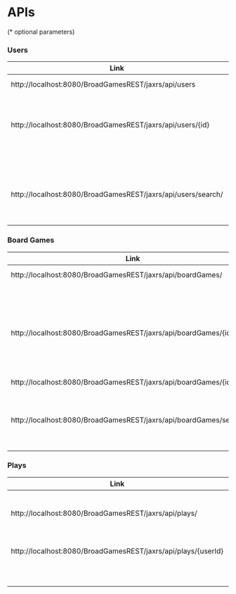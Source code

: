 # APIs
(* optional parameters)
### Users

| Link | Method | Description | Parameters |
| ------ | ------ | ------ | ------ |
| http://localhost:8080/BroadGamesREST/jaxrs/api/users | GET | list of all users | |
| |POST|    create new user  |   name, address, phoneNumber |
| http://localhost:8080/BroadGamesREST/jaxrs/api/users/{id} | GET  |   view info user {id} | |
| | DELETE | delete user {id}| |
| | PUT  | update user {id}  |   name, address, phoneNumber|
| http://localhost:8080/BroadGamesREST/jaxrs/api/users/search/ | POST | return list of filtered users |  name*, address*, phoneNumber*, id*|
||TODO| ordering||

### Board Games

| Link | Method | Description | Parameters |
| ------ | ------ | ------ | ------ |
| http://localhost:8080/BroadGamesREST/jaxrs/api/boardGames/   |  GET   |  list of all games
| |    POST  |  create new game   |   name, designers(comma-separated list), image |
| http://localhost:8080/BroadGamesREST/jaxrs/api/boardGames/{id} |GET |view info game {id} | |
| |DELETE | delete game {id} | |
|http://localhost:8080/BroadGamesREST/jaxrs/api/boardGames/{id}/cover | GET | download cover image of the game ||
| http://localhost:8080/BroadGamesREST/jaxrs/api/boardGames/search/ | POST |  return list of filtered users  |   name*, designers(comma-separated list)* , id* |
||TODO | ordering |

### Plays

| Link | Method | Description | Parameters |
| ------ | ------ | ------ | ------ |
| http://localhost:8080/BroadGamesREST/jaxrs/api/plays/ | POST |	create play	|	userId, gameId, date, time*, players*, winnerId* |
| http://localhost:8080/BroadGamesREST/jaxrs/api/plays/{userId} | GET	|	list of plays of the user {userId} ||
||TODO | search and ordering ||


